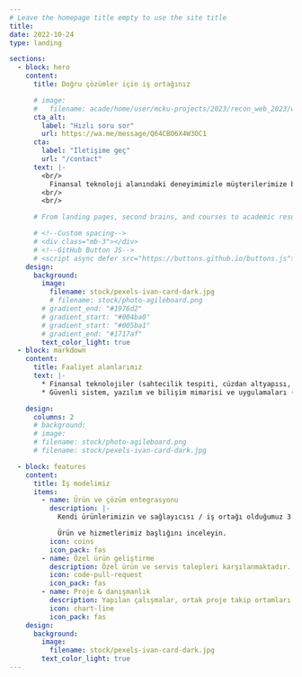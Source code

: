 ```yaml
---
# Leave the homepage title empty to use the site title
title:
date: 2022-10-24
type: landing

sections:
  - block: hero
    content:
      title: Doğru çözümler için iş ortağınız

      # image:
      #   filename: acade/home/user/mcku-projects/2023/recon_web_2023/wowchemy-hugo-themes/modules/wowchemy/i18nmic.png
      cta_alt:
        label: "Hızlı soru sor"
        url: https://wa.me/message/Q64CBO6X4W3OC1
      cta:
        label: "İletişime geç"
        url: "/contact"
      text: |-
        <br/>
          Finansal teknoloji alanındaki deneyimimizle müşterilerimize benzersiz ve özelleştirilebilir çözümler sunmaktayız. 
        <br/>
        <br/>

      # From landing pages, second brains, and courses to academic resumés, conferences, and tech blogs.

      # <!--Custom spacing-->
      # <div class="mb-3"></div>
      # <!--GitHub Button JS-->
      # <script async defer src="https://buttons.github.io/buttons.js"></script>
    design:
      background:
        image:
          filename: stock/pexels-ivan-card-dark.jpg
          # filename: stock/photo-agileboard.png
        # gradient_end: "#1976d2"
        # gradient_start: "#004ba0"
        # gradient_start: "#005ba1"
        # gradient_end: "#1717af"
        text_color_light: true
  - block: markdown
    content:
      title: Faaliyet alanlarımız
      text: |-
        * Finansal teknolojiler (sahtecilik tespiti, cüzdan altyapısı, entegrasyonlar)
        * Güvenli sistem, yazılım ve bilişim mimarisi ve uygulamaları (servisler, UI, API, veritabanı ve diğer bileşenler)

    design:
      columns: 2
      # background:
      # image:
      # filename: stock/photo-agileboard.png
      # filename: stock/pexels-ivan-card-dark.jpg

  - block: features
    content:
      title: İş modelimiz
      items:
        - name: Ürün ve çözüm entegrasyonu
          description: |-
            Kendi ürünlerimizin ve sağlayıcısı / iş ortağı olduğumuz 3. parti ürünlerin entegrasyonunu gerçekleştiriyoruz. 

            Ürün ve hizmetlerimiz başlığını inceleyin.
          icon: coins
          icon_pack: fas
        - name: Özel ürün geliştirme
          description: Özel ürün ve servis talepleri karşılanmaktadır. Cloud native ya da on-premise API servisleri, web yönetim arayüzleriyle beraber geliştirilmektedir. İstenirse kaynak kodu ve esnek lisans seçenekleri sunulabilmektedir.
          icon: code-pull-request
          icon_pack: fas
        - name: Proje & danışmanlık
          description: Yapılan çalışmalar, ortak proje takip ortamları üzerinden, agile ya da hibrit yöntemlerle izlenebilmektedir. Entegrasyon, geliştirme ve test süreçleri ile CI/CD konularında proje için faydalı olacak best-practice'ler ortaya konmaktadır.
          icon: chart-line
          icon_pack: fas
    design:
      background:
        image:
          filename: stock/pexels-ivan-card-dark.jpg
        text_color_light: true
---
```

